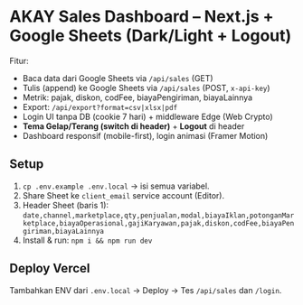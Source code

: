 # AKAY Sales Dashboard – Next.js + Google Sheets (Dark/Light + Logout)

Fitur:
- Baca data dari Google Sheets via `/api/sales` (GET)
- Tulis (append) ke Google Sheets via `/api/sales` (POST, `x-api-key`)
- Metrik: pajak, diskon, codFee, biayaPengiriman, biayaLainnya
- Export: `/api/export?format=csv|xlsx|pdf`
- Login UI tanpa DB (cookie 7 hari) + middleware Edge (Web Crypto)
- **Tema Gelap/Terang (switch di header)** + **Logout** di header
- Dashboard responsif (mobile-first), login animasi (Framer Motion)

## Setup
1. `cp .env.example .env.local` → isi semua variabel.
2. Share Sheet ke `client_email` service account (Editor).
3. Header Sheet (baris 1):
   `date,channel,marketplace,qty,penjualan,modal,biayaIklan,potonganMarketplace,biayaOperasional,gajiKaryawan,pajak,diskon,codFee,biayaPengiriman,biayaLainnya`
4. Install & run: `npm i && npm run dev`

## Deploy Vercel
Tambahkan ENV dari `.env.local` → Deploy → Tes `/api/sales` dan `/login`.

